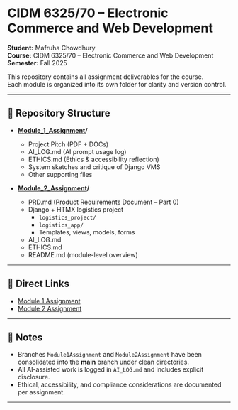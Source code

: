 # CIDM 6325/70 – Electronic Commerce and Web Development

**Student:** Mafruha Chowdhury  
**Course:** CIDM 6325/70 – Electronic Commerce and Web Development  
**Semester:** Fall 2025  

This repository contains all assignment deliverables for the course.  
Each module is organized into its own folder for clarity and version control.

---

## 📂 Repository Structure

- **[Module_1_Assignment](./Module_1_Assignment)/**
  - Project Pitch (PDF + DOCs)
  - AI_LOG.md (AI prompt usage log)
  - ETHICS.md (Ethics & accessibility reflection)
  - System sketches and critique of Django VMS
  - Other supporting files

- **[Module_2_Assignment](./Module_2_Assignment)/**
  - PRD.md (Product Requirements Document – Part 0)
  - Django + HTMX logistics project
    - `logistics_project/`
    - `logistics_app/`
    - Templates, views, models, forms
  - AI_LOG.md
  - ETHICS.md
  - README.md (module-level overview)

---

## 🔗 Direct Links

- [Module 1 Assignment](./Module_1_Assignment)  
- [Module 2 Assignment](./Module_2_Assignment)

---

## 📌 Notes

- Branches `Module1Assignment` and `Module2Assignment` have been consolidated into the **main** branch under clean directories.  
- All AI-assisted work is logged in `AI_LOG.md` and includes explicit disclosure.  
- Ethical, accessibility, and compliance considerations are documented per assignment.

---
